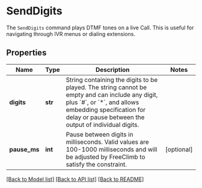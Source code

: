 # SendDigits

The `SendDigits` command plays DTMF tones on a live Call. This is useful for navigating through IVR menus or dialing extensions.
## Properties
Name | Type | Description | Notes
------------ | ------------- | ------------- | -------------
**digits** | **str** | String containing the digits to be played. The string cannot be empty and can include any digit, plus &#x60;#&#x60;, or &#x60;*&#x60;, and allows embedding specification for delay or pause between the output of individual digits. | 
**pause_ms** | **int** | Pause between digits in milliseconds. Valid values are 100-1000 milliseconds and will be adjusted by FreeClimb to satisfy the constraint. | [optional] 

[[Back to Model list]](../README.md#documentation-for-models) [[Back to API list]](../README.md#documentation-for-api-endpoints) [[Back to README]](../README.md)


